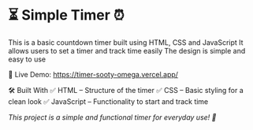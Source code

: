 # ⏳ Simple Timer ⏰
This is a basic countdown timer built using HTML, CSS and JavaScript It allows users to set a timer and track time easily The design is simple and easy to use

🔗 Live Demo: https://timer-sooty-omega.vercel.app/

🛠 Built With
✅ HTML – Structure of the timer
✅ CSS – Basic styling for a clean look
✅ JavaScript – Functionality to start and track time

*This project is a simple and functional timer for everyday use! 🚀*

